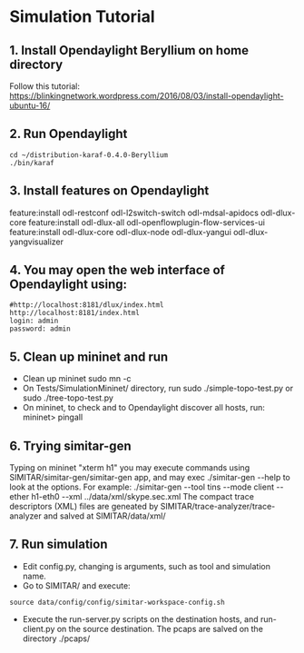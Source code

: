 # Simulation Tutorial

## 1. Install Opendaylight Beryllium on home directory
Follow this tutorial:
https://blinkingnetwork.wordpress.com/2016/08/03/install-opendaylight-ubuntu-16/


## 2. Run Opendaylight
```
cd ~/distribution-karaf-0.4.0-Beryllium
./bin/karaf
```


## 3. Install features on Opendaylight

feature:install odl-restconf odl-l2switch-switch odl-mdsal-apidocs odl-dlux-core
feature:install odl-dlux-all odl-openflowplugin-flow-services-ui
feature:install  odl-dlux-core odl-dlux-node odl-dlux-yangui odl-dlux-yangvisualizer


## 4. You may open the web interface of Opendaylight using:
```
#http://localhost:8181/dlux/index.html
http://localhost:8181/index.html
login: admin
password: admin
```


## 5. Clean up mininet and run

- Clean up mininet
    sudo mn -c
- On Tests/SimulationMininet/ directory, run 
    sudo ./simple-topo-test.py or
    sudo ./tree-topo-test.py
- On mininet, to check and to Opendaylight discover all hosts, run:
    mininet> pingall


## 6. Trying simitar-gen

Typing on mininet "xterm h1" you may execute commands using SIMITAR/simitar-gen/simitar-gen app, and may exec
    ./simitar-gen --help
to look at the options. For example:
    ./simitar-gen --tool tins --mode client --ether h1-eth0 --xml ../data/xml/skype.sec.xml
The compact trace descriptors (XML) files are geneated by SIMITAR/trace-analyzer/trace-analyzer and salved at
SIMITAR/data/xml/


## 7. Run simulation

* Edit config.py, changing is arguments, such as tool and simulation name.
* Go to SIMITAR/ and execute:
```
source data/config/config/simitar-workspace-config.sh
```
* Execute the run-server.py scripts on the destination hosts, and run-client.py on the source destination. The pcaps
are salved on the directory ./pcaps/


